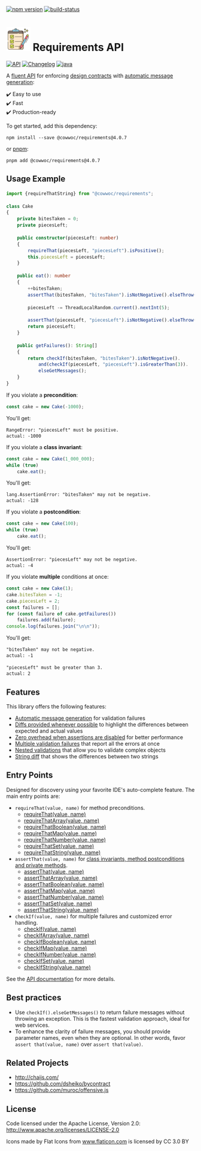 [![npm version](https://badge.fury.io/js/%40cowwoc%2Frequirements.svg)](https://badge.fury.io/js/%40cowwoc%2Frequirements)
[![build-status](https://github.com/cowwoc/requirements.js/workflows/Build/badge.svg)](https://github.com/cowwoc/requirements.js/actions?query=workflow%3ABuild)

# <img src="https://raw.githubusercontent.com/cowwoc/requirements.js/release-4.0.7/docs/checklist.svg?sanitize=true" width=64 height=64 alt="checklist"> Requirements API

[![API](https://img.shields.io/badge/api_docs-5B45D5.svg)](https://cowwoc.github.io/requirements.js/4.0.7/docs/api/)
[![Changelog](https://img.shields.io/badge/changelog-A345D5.svg)](docs/Changelog.md)
[![java](https://img.shields.io/badge/other%20languages-java-457FD5.svg)](../../../requirements.java)

A [fluent API](https://en.m.wikipedia.org/docs/Fluent_interface) for enforcing
[design contracts](https://en.wikipedia.org/docs/Design_by_contract) with
[automatic message generation](docs/Features.md#automatic-message-generation):

✔️ Easy to use  
✔️ Fast  
✔️ Production-ready

To get started, add this dependency:

```shell
npm install --save @cowwoc/requirements@4.0.7
```

or [pnpm](https://pnpm.io/):

```shell
pnpm add @cowwoc/requirements@4.0.7
```

## Usage Example

```typescript
import {requireThatString} from "@cowwoc/requirements";

class Cake
{
	private bitesTaken = 0;
	private piecesLeft;

	public constructor(piecesLeft: number)
	{
		requireThat(piecesLeft, "piecesLeft").isPositive();
		this.piecesLeft = piecesLeft;
	}

	public eat(): number
	{
		++bitesTaken;
		assertThat(bitesTaken, "bitesTaken").isNotNegative().elseThrow();

		piecesLeft -= ThreadLocalRandom.current().nextInt(5);

		assertThat(piecesLeft, "piecesLeft").isNotNegative().elseThrow();
		return piecesLeft;
	}

	public getFailures(): String[]
	{
		return checkIf(bitesTaken, "bitesTaken").isNotNegative().
			and(checkIf(piecesLeft, "piecesLeft").isGreaterThan(3)).
			elseGetMessages();
	}
}
```

If you violate a **precondition**:

```typescript
const cake = new Cake(-1000);
```

You'll get:

```
RangeError: "piecesLeft" must be positive.
actual: -1000
```

If you violate a **class invariant**:

```typescript
const cake = new Cake(1_000_000);
while (true)
	cake.eat();
```

You'll get:

```
lang.AssertionError: "bitesTaken" may not be negative.
actual: -128
```

If you violate a **postcondition**:

```typescript
const cake = new Cake(100);
while (true)
	cake.eat();
```

You'll get:

```
AssertionError: "piecesLeft" may not be negative.
actual: -4
```

If you violate **multiple** conditions at once:

```typescript
const cake = new Cake(1);
cake.bitesTaken = -1;
cake.piecesLeft = 2;
const failures = [];
for (const failure of cake.getFailures())
	failures.add(failure);
console.log(failures.join("\n\n"));
```

You'll get:

```
"bitesTaken" may not be negative.
actual: -1

"piecesLeft" must be greater than 3.
actual: 2
```

## Features

This library offers the following features:

* [Automatic message generation](docs/Features.md#automatic-message-generation) for validation failures
* [Diffs provided whenever possible](docs/Features.md#diffs-provided-whenever-possible) to highlight the
  differences between expected and actual values
* [Zero overhead when assertions are disabled](docs/Features.md#assertion-support) for better performance
* [Multiple validation failures](docs/Features.md#multiple-validation-failures) that report all the errors at
  once
* [Nested validations](docs/Features.md#nested-validations) that allow you to validate complex objects
* [String diff](docs/Features.md#string-diff) that shows the differences between two strings

## Entry Points

Designed for discovery using your favorite IDE's auto-complete feature.
The main entry points are:

* `requireThat(value, name)` for method preconditions.
  * [requireThat(value, name)](https://cowwoc.github.io/requirements.js/4.0.7/docs/api/functions/DefaultJavascriptValidators.requireThat.html)
  * [requireThatArray(value, name)](https://cowwoc.github.io/requirements.js/4.0.7/docs/api/functions/DefaultJavascriptValidators.requireThatArray.html)
  * [requireThatBoolean(value, name)](https://cowwoc.github.io/requirements.js/4.0.7/docs/api/functions/DefaultJavascriptValidators.requireThatBoolean.html)
  * [requireThatMap(value, name)](https://cowwoc.github.io/requirements.js/4.0.7/docs/api/functions/DefaultJavascriptValidators.requireThatMap.html)
  * [requireThatNumber(value, name)](https://cowwoc.github.io/requirements.js/4.0.7/docs/api/functions/DefaultJavascriptValidators.requireThatNumber.html)
  * [requireThatSet(value, name)](https://cowwoc.github.io/requirements.js/4.0.7/docs/api/functions/DefaultJavascriptValidators.requireThatSet.html)
  * [requireThatString(value, name)](https://cowwoc.github.io/requirements.js/4.0.7/docs/api/functions/DefaultJavascriptValidators.requireThatString.html)
* `assertThat(value, name)` for [class invariants, method postconditions and private methods](docs/Features.md#assertion-support).
  * [assertThat(value, name)](https://cowwoc.github.io/requirements.js/4.0.7/docs/api/functions/DefaultJavascriptValidators.assertThat.html)
  * [assertThatArray(value, name)](https://cowwoc.github.io/requirements.js/4.0.7/docs/api/functions/DefaultJavascriptValidators.assertThatArray.html)
  * [assertThatBoolean(value, name)](https://cowwoc.github.io/requirements.js/4.0.7/docs/api/functions/DefaultJavascriptValidators.assertThatBoolean.html)
  * [assertThatMap(value, name)](https://cowwoc.github.io/requirements.js/4.0.7/docs/api/functions/DefaultJavascriptValidators.assertThatMap.html)
  * [assertThatNumber(value, name)](https://cowwoc.github.io/requirements.js/4.0.7/docs/api/functions/DefaultJavascriptValidators.assertThatNumber.html)
  * [assertThatSet(value, name)](https://cowwoc.github.io/requirements.js/4.0.7/docs/api/functions/DefaultJavascriptValidators.assertThatSet.html)
  * [assertThatString(value, name)](https://cowwoc.github.io/requirements.js/4.0.7/docs/api/functions/DefaultJavascriptValidators.assertThatString.html)
* `checkIf(value, name)` for multiple failures and customized error handling.
  * [checkIf(value, name)](https://cowwoc.github.io/requirements.js/4.0.7/docs/api/functions/DefaultJavascriptValidators.checkIf.html)
  * [checkIfArray(value, name)](https://cowwoc.github.io/requirements.js/4.0.7/docs/api/functions/DefaultJavascriptValidators.checkIfArray.html)
  * [checkIfBoolean(value, name)](https://cowwoc.github.io/requirements.js/4.0.7/docs/api/functions/DefaultJavascriptValidators.checkIfBoolean.html)
  * [checkIfMap(value, name)](https://cowwoc.github.io/requirements.js/4.0.7/docs/api/functions/DefaultJavascriptValidators.checkIfMap.html)
  * [checkIfNumber(value, name)](https://cowwoc.github.io/requirements.js/4.0.7/docs/api/functions/DefaultJavascriptValidators.checkIfNumber.html)
  * [checkIfSet(value, name)](https://cowwoc.github.io/requirements.js/4.0.7/docs/api/functions/DefaultJavascriptValidators.checkIfSet.html)
  * [checkIfString(value, name)](https://cowwoc.github.io/requirements.js/4.0.7/docs/api/functions/DefaultJavascriptValidators.checkIfString.html)
  

See the [API documentation](https://cowwoc.github.io/requirements.js/4.0.7/docs/api/) for more details.

## Best practices

* Use `checkIf().elseGetMessages()` to return failure messages without throwing an exception.
  This is the fastest validation approach, ideal for web services.
* To enhance the clarity of failure messages, you should provide parameter names, even when they are optional.
  In other words, favor `assert that(value, name)` over `assert that(value)`.

## Related Projects

* http://chaijs.com/
* https://github.com/dsheiko/bycontract
* https://github.com/muroc/offensive.js

## License

Code licensed under the Apache License, Version 2.0: http://www.apache.org/licenses/LICENSE-2.0

Icons made by Flat Icons from www.flaticon.com is licensed by CC 3.0 BY